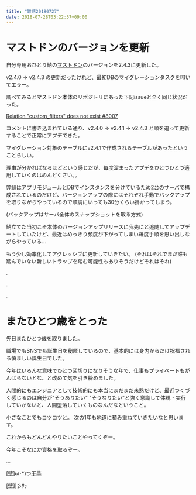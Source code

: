 ```yaml
---
title: "雑感20180727"
date: 2018-07-28T03:22:57+09:00
---
```


# マストドンのバージョンを更新

<!--more-->

自分専用おひとり鯖の[マストドン](https://mstdn.binfish.jp)のバージョンを2.4.3に更新した。

v2.4.0 => v2.4.3 の更新だったけれど、最初DBのマイグレーションタスクを叩いてエラー。

調べてみるとマストドン本体のリポジトリにあった下記issueと全く同じ状況だった。

[Relation "custom_filters" does not exist #8007](https://github.com/tootsuite/mastodon/issues/8007)

コメントに書き込まれている通り、v2.4.0 => v2.4.1 => v2.4.3 と順を追って更新することで正常にアプデできた。

マイグレーション対象のテーブルにv2.4.1で作成されるテーブルがあったということらしい。

理由が分かればなるほどという感じだが、毎度溜まったアプデをひとつひとつ適用していくのはめんどくさい。。

弊鯖はアプリモジュールとDBでインスタンスを分けているため2台のサーバで構成されているのだけど、バージョンアップの際にはそれぞれ手動でバックアップを取りながらやっているので順調にいっても30分くらい掛かってしまう。

(バックアップはサーバ全体のスナップショットを取る方式)

鯖立てた当初こそ本体のバージョンアップリリースに我先にと追随してアップデートしていたけど、最近はめっきり頻度が下がってしまい毎度手順を思い出しながらやっている…

もう少し効率化してアグレッシブに更新していきたい。
(それはそれでまだ誰も踏んでいない新しいトラップを踏む可能性もありそうだけどそれはそれ)

.

.

.

# またひとつ歳をとった

先日またひとつ歳を取りました。

職場でもSNSでも誕生日を秘匿しているので、基本的には身内からだけ祝福される慎ましい誕生日でした。

今年はいろんな意味でひとつ区切りになりそうな年で、仕事もプライベートもがんばらないとな、と改めて気を引き締めました。

人間的にもエンジニアとして技術的にも本当にまだまだ未熟だけど、最近つくづく感じるのは自分が"そうありたい" "そうなりたい"と強く意識して体現・実行していかないと、人間堕落していくものなんだなということ。

小さなことでもコツコツと。
次の1年も地道に積み重ねていきたいなと思います。

これからもどんどんやりたいことやってくぞー。

今年こそなにか資格を取るぞー。

...

[壁]ω･*\)つ[干芋](https://www.amazon.co.jp/gp/registry/wishlist/3C1MWGD3YMV6V/ref=cm_wl_huc_view)

[壁]|彡ｻｯ


